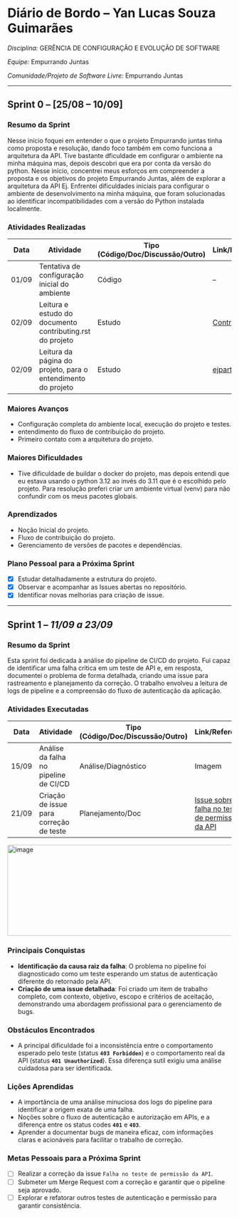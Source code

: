 # Diário de Bordo – Yan Lucas Souza Guimarães


*Disciplina:* GERÊNCIA DE CONFIGURAÇÃO E EVOLUÇÃO DE SOFTWARE

*Equipe:* Empurrando Juntas

*Comunidade/Projeto de Software Livre:* Empurrando Juntas

---

## Sprint 0 – \[25/08 – 10/09]

### Resumo da Sprint

Nesse início foquei em entender o que o projeto Empurrando juntas tinha como proposta e resolução, dando foco também em como funciona a arquitetura da API. Tive bastante dficuldade em configurar o ambiente na minha máquina mas, depois descobri que era por conta da versão do python.
Nesse início, concentrei meus esforços em compreender a proposta e os objetivos do projeto Empurrando Juntas, além de explorar a arquitetura da API Ej. Enfrentei dificuldades iniciais para configurar o ambiente de desenvolvimento na minha máquina, que foram solucionadas ao identificar incompatibilidades com a versão do Python instalada localmente.
### Atividades Realizadas

| Data  | Atividade                                   | Tipo (Código/Doc/Discussão/Outro) | Link/Referência                                                                              | Status    |
|-------|---------------------------------------------|-----------------------------------|----------------------------------------------------------------------------------------------|-----------|
| 01/09 | Tentativa de configuração inicial do ambiente            | Código                            | –                                                                                            | Concluído |
| 02/09 | Leitura e estudo do documento contributing.rst do projeto | Estudo                            | [Contributing.rst](https://gitlab.com/gces-ej/ej-application/-/blob/develop/docs/development-guides/pt-br/contributing.rst?ref_type=heads) | Concluído |
| 02/09 | Leitura da página do projeto, para o entendimento do projeto | Estudo                            | [ejparticipe.org](https://www.ejparticipe.org/docs/index.html) | Concluído |

### Maiores Avanços

- Configuração completa do ambiente local, execução do projeto e testes.
- entendimento do fluxo de contribuição do projeto.
- Primeiro contato com a arquitetura do projeto.

### Maiores Dificuldades

- Tive dificuldade de buildar o docker do projeto, mas depois entendi que eu estava usando o python 3.12 ao invés do 3.11 que é o escolhido pelo projeto. Para resolução preferi criar um ambiente virtual (venv) para não confundir com os meus pacotes globais.


### Aprendizados

- Noção Inicial do projeto.
- Fluxo de contribuição do projeto.
- Gerenciamento de versões de pacotes e dependências.

### Plano Pessoal para a Próxima Sprint

- [x] Estudar detalhadamente a estrutura do projeto.
- [x] Observar e acompanhar as Issues abertas no repositório.
- [x] Identificar novas melhorias para criação de issue.

---

## Sprint 1 – *11/09 a 23/09*

### Resumo da Sprint

Esta sprint foi dedicada à análise do pipeline de CI/CD do projeto. Fui capaz de identificar uma falha crítica em um teste de API e, em resposta, documentei o problema de forma detalhada, criando uma issue para rastreamento e planejamento da correção. O trabalho envolveu a leitura de logs de pipeline e a compreensão do fluxo de autenticação da aplicação.

### Atividades Executadas

| Data | Atividade | Tipo (Código/Doc/Discussão/Outro) | Link/Referência | Status |
|---|---|---|---|---|
| 15/09 | Análise da falha no pipeline de CI/CD | Análise/Diagnóstico | Imagem | Concluído |
| 21/09 | Criação de issue para correção de teste | Planejamento/Doc | [Issue sobre falha no teste de permissão da API](https://gitlab.com/gces-ej/ej-application/-/issues/50) | Concluído |

<img width="1514" height="204" alt="image" src="https://github.com/user-attachments/assets/61486406-4daf-4592-8ad7-293abbce855f" />

### Principais Conquistas

* **Identificação da causa raiz da falha**: O problema no pipeline foi diagnosticado como um teste esperando um status de autenticação diferente do retornado pela API.
* **Criação de uma issue detalhada**: Foi criado um item de trabalho completo, com contexto, objetivo, escopo e critérios de aceitação, demonstrando uma abordagem profissional para o gerenciamento de bugs.

### Obstáculos Encontrados

* A principal dificuldade foi a inconsistência entre o comportamento esperado pelo teste (status **`403 Forbidden`**) e o comportamento real da API (status **`401 Unauthorized`**). Essa diferença sutil exigiu uma análise cuidadosa para ser identificada.

### Lições Aprendidas

* A importância de uma análise minuciosa dos logs do pipeline para identificar a origem exata de uma falha.
* Noções sobre o fluxo de autenticação e autorização em APIs, e a diferença entre os status codes **`401`** e **`403`**.
* Aprender a documentar bugs de maneira eficaz, com informações claras e acionáveis para facilitar o trabalho de correção.

### Metas Pessoais para a Próxima Sprint

* [ ] Realizar a correção da issue `Falha no teste de permissão da API`.
* [ ] Submeter um Merge Request com a correção e garantir que o pipeline seja aprovado.
* [ ] Explorar e refatorar outros testes de autenticação e permissão para garantir consistência.
